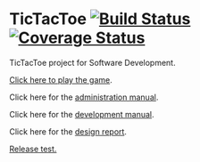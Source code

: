 # TicTacToe [![Build Status](https://travis-ci.org/NerdirMedSkapgerdir/TicTacToe.svg?branch=master)](https://travis-ci.org/NerdirMedSkapgerdir/TicTacToe) [![Coverage Status](https://coveralls.io/repos/NerdirMedSkapgerdir/TicTacToe/badge.png?branch=master)](https://coveralls.io/r/NerdirMedSkapgerdir/TicTacToe?branch=master)

TicTacToe project for Software Development.

[Click here to play the game](http://nerdir.herokuapp.com/).

Click here for the [administration manual](documents/admin_manual.md).

Click here for the [development manual](documents/dev_manual.md).

Click here for the [design report](documents/design_report.md).



[Release test.](https://github.com/NerdirMedSkapgerdir/TicTacToe/releases/download/test/TicTacToe.-.ATLIHERNAERMAPPAN.zip)
